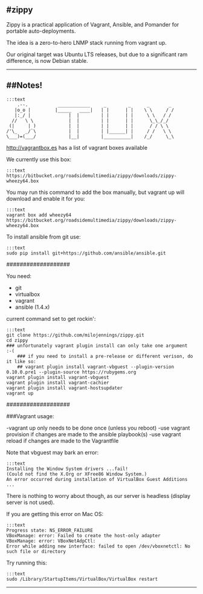 #zippy
---
Zippy is a practical application of Vagrant, Ansible, and Pomander for portable auto-deployments.

The idea is a zero-to-hero LNMP stack running from vagrant up.

Our original target was Ubuntu LTS releases, but due to a significant ram difference, is now Debian stable.

---
##Notes!
---

    :::text
        .--.           ____________     _        _      _       _
       |o_o |         |_____   ____|   | |      | |    \ \     / /
       |:_/ |              |  |        | |      | |     \ \   / /
      //   \ \             |  |        | |      | |      \_\_/_/
     (|     | )            |  |        | |      | |      / / \ \
    /'\_   _/`\            |  |        | |______| |     / /   \ \
    \___)=(___/            |__|        |__________|    /_/     \_\


http://vagrantbox.es has a list of vagrant boxes available

We currently use this box:

    :::text
    https://bitbucket.org/roadsidemultimedia/zippy/downloads/zippy-wheezy64.box

You may run this command to add the box manually, but vagrant up will download and enable it for you:

    :::text
    vagrant box add wheezy64 https://bitbucket.org/roadsidemultimedia/zippy/downloads/zippy-wheezy64.box


To install ansible from git use:

    :::text
    sudo pip install git+https://github.com/ansible/ansible.git


###################

You need:

- git
- virtualbox
- vagrant
- ansible (1.4.x)


current command set to get rockin':

    :::text
    git clone https://github.com/milojennings/zippy.git
    cd zippy
    ### unfortunately vagrant plugin install can only take one argument  :-(
        ### if you need to install a pre-release or different verison, do it like so:
        ## vagrant plugin install vagrant-vbguest --plugin-version 0.10.0.pre1 --plugin-source https://rubygems.org
    vagrant plugin install vagrant-vbguest
    vagrant plugin install vagrant-cachier
    vagrant plugin install vagrant-hostsupdater
    vagrant up


###################

###Vagrant usage:

-vagrant up only needs to be done once (unless you reboot)
-use vagrant provision if changes are made to the ansible playbook(s)
-use vagrant reload if changes are made to the Vagrantfile

Note that vbguest may bark an error:

    :::text
    Installing the Window System drivers ...fail!
    (Could not find the X.Org or XFree86 Window System.)
    An error occurred during installation of VirtualBox Guest Additions ...

There is nothing to worry about though, as our server is headless (display server is not used).


If you are getting this error on Mac OS:

    :::text
    Progress state: NS_ERROR_FAILURE
    VBoxManage: error: Failed to create the host-only adapter
    VBoxManage: error: VBoxNetAdpCtl:
    Error while adding new interface: failed to open /dev/vboxnetctl: No such file or directory

Try running this:

    :::text
    sudo /Library/StartupItems/VirtualBox/VirtualBox restart

---

